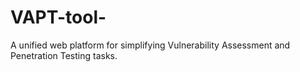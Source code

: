 # VAPT-tool-
A unified web platform for simplifying Vulnerability Assessment and Penetration Testing tasks.
